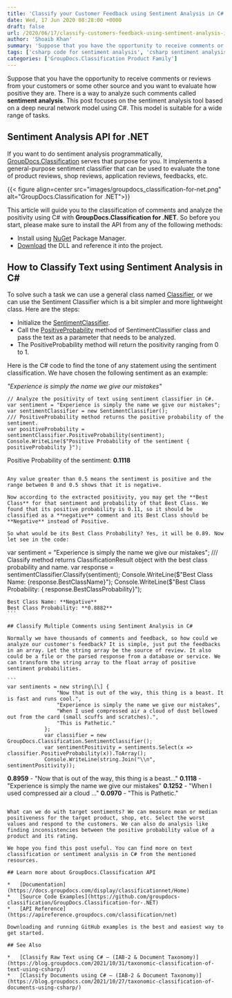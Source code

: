 ```yaml
---
title: 'Classify your Customer Feedback using Sentiment Analysis in C#'
date: Wed, 17 Jun 2020 08:28:00 +0000
draft: false
url: /2020/06/17/classify-customers-feedback-using-sentiment-analysis-in-csharp/
author: 'Shoaib Khan'
summary: 'Suppose that you have the opportunity to receive comments or reviews from your customers or some other source and you want to evaluate how positive they are. There is a way to analyze such comments called **sentiment analysis**. This post focuses on the sentiment analysis tool based on a deep neural network model using C#. This model is suitable for a wide range of tasks.'
tags: ['csharp code for sentiment analysis', 'csharp sentiment analysis', 'sentiment analysis csharp', 'sentiment analysis in csharp', 'sentiment classification in csharp']
categories: ['GroupDocs.Classification Product Family']
---
```


Suppose that you have the opportunity to receive comments or reviews from your customers or some other source and you want to evaluate how positive they are. There is a way to analyze such comments called **sentiment analysis**. This post focuses on the sentiment analysis tool based on a deep neural network model using C#. This model is suitable for a wide range of tasks.

## Sentiment Analysis API for .NET

If you want to do sentiment analysis programmatically, [GroupDocs.Classification](https://products.groupdocs.com/classification) serves that purpose for you. It implements a general-purpose sentiment classifier that can be used to evaluate the tone of product reviews, shop reviews, application reviews, feedbacks, etc.



{{< figure align=center src="images/groupdocs_classification-for-net.png" alt="GroupDocs.Classification for .NET">}}


This article will guide you to the classification of comments and analyze the positivity using C# with **GroupDocs.Classification for .NET**. So before you start, please make sure to install the API from any of the following methods:

*   Install using [NuGet](https://www.nuget.org/packages/GroupDocs.Classification) Package Manager.
*   [Download](https://downloads.groupdocs.com/classification/net) the DLL and reference it into the project.

## How to Classify Text using Sentiment Analysis in C#

To solve such a task we can use a general class named [Classifier](https://apireference.groupdocs.com/classification/net/groupdocs.classification/classifier), or we can use the Sentiment Classifier which is a bit simpler and more lightweight class. Here are the steps:

*   Initialize the [SentimentClassifier](https://apireference.groupdocs.com/classification/net/groupdocs.classification/sentimentclassifier).
*   Call the [PositiveProbability](https://apireference.groupdocs.com/classification/net/groupdocs.classification/sentimentclassifier/methods/positiveprobability) method of SentimentClassifier class and pass the text as a parameter that needs to be analyzed.
*   The PositiveProbability method will return the positivity ranging from 0 to 1.

Here is the C# code to find the tone of any statement using the sentiment classification. We have chosen the following sentiment as an example:

_"Experience is simply the name we give our mistakes"_

```
// Analyze the positivity of text using sentiment classifier in C#.
var sentiment = "Experience is simply the name we give our mistakes";
var sentimentClassifier = new SentimentClassifier();
/// PositiveProbability method returns the positive probability of the sentiment.
var positiveProbability = sentimentClassifier.PositiveProbability(sentiment);
Console.WriteLine($"Positive Probability of the sentiment { positiveProbability }");
``````
Positive Probability of the sentiment: **0.1118**
```

Any value greater than 0.5 means the sentiment is positive and the range between 0 and 0.5 shows that it is negative.

Now according to the extracted positivity, you may get the **Best Class** for that sentiment and probability of that Best Class. We found that its positive probability is 0.11, so it should be classified as a **negative** comment and its Best Class should be **Negative** instead of Positive.

So what would be its Best Class Probability? Yes, it will be 0.89. Now let see in the code:

```
var sentiment = "Experience is simply the name we give our mistakes";
/// Classify method returns ClassificationResult object with the best class probability and name.
var response = sentimentClassifier.Classify(sentiment);
Console.WriteLine($"Best Class Name: {response.BestClassName}");
Console.WriteLine($"Best Class Probability: { response.BestClassProbability}");
``````
Best Class Name: **Negative**
Best Class Probability: **0.8882**
```

## Classify Multiple Comments using Sentiment Analysis in C#

Normally we have thousands of comments and feedback, so how could we analyze our customer's feedback? It is simple, just put the feedbacks in an array. Let the string array be the source of review. It also could be a file or the parsed response from a database or service. We can transform the string array to the float array of positive sentiment probabilities.

```
var sentiments = new string\[\] {
                "Now that is out of the way, this thing is a beast. It is fast and runs cool.",
                "Experience is simply the name we give our mistakes",
                "When I used compressed air a cloud of dust bellowed out from the card (small scuffs and scratches).",
                "This is Pathetic."
            };
            var classifier = new GroupDocs.Classification.SentimentClassifier();
            var sentimentPositivity = sentiments.Select(x => classifier.PositiveProbability(x)).ToArray();
            Console.WriteLine(string.Join("\\n", sentimentPositivity));
``````
**0.8959** - "Now that is out of the way, this thing is a beast..."
**0.1118** - "Experience is simply the name we give our mistakes"
**0.1252** - "When I used compressed air a cloud ..."
**0.0970** - "This is Pathetic."
```

What can we do with target sentiments? We can measure mean or median positiveness for the target product, shop, etc. Select the worst values and respond to the customers. We can also do analysis like finding inconsistencies between the positive probability value of a product and its rating.

We hope you find this post useful. You can find more on text classification or sentiment analysis in C# from the mentioned resources.

## Learn more about GroupDocs.Classification API

*   [Documentation](https://docs.groupdocs.com/display/classificationnet/Home)
*   [Source Code Examples](https://github.com/groupdocs-classification/GroupDocs.Classification-for-.NET)
*   [API Reference](https://apireference.groupdocs.com/classification/net)

Downloading and running GitHub examples is the best and easiest way to get started.

## See Also

*   [Classify Raw Text using C# – (IAB-2 & Document Taxonomy)](https://blog.groupdocs.com/2021/10/31/taxonomic-classification-of-text-using-csharp/)
*   [Classify Documents using C# – (IAB-2 & Document Taxonomy)](https://blog.groupdocs.com/2021/10/27/taxonomic-classification-of-documents-using-csharp/)





